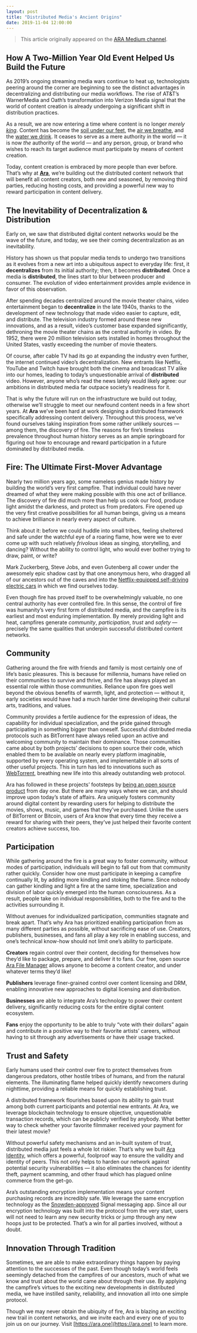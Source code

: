 ```yaml
---
layout: post
title: "Distributed Media's Ancient Origins"
date: 2019-11-04 12:00:00
---
```


> This article originally appeared on the [ARA Medium channel](https://medium.com/ara-blocks).

How A Two-Million Year Old Event Helped Us Build the Future
-----------------------------------------------------------

As 2019’s ongoing streaming media wars continue to heat up, technologists peering around the corner are beginning to see the distinct advantages in decentralizing and distributing our media workflows. The rise of AT&T’s WarnerMedia and Oath’s transformation into Verizon Media signal that the world of content creation is already undergoing a significant shift in distribution practices.

As a result, we are now entering a time where content is no longer _merely_ [_king_](https://www.youtube.com/watch?v=kums8SGXHoo). Content has become the [soil under our feet](https://www.emarketer.com/content/average-us-time-spent-with-mobile-in-2019-has-increased), the [air we breathe](https://www.businessinsider.com/how-much-tv-do-americans-watch-2016-6), and the [water we drink](https://everysecond.io/youtube). It ceases to serve as a mere authority in the world — it is now _the_ authority of the world — and any person, group, or brand who wishes to reach its target audience must participate by means of content creation.

Today, content creation is embraced by more people than ever before. That’s why at [**Ara**](https://ara.one), we’re building out the distributed content network that will benefit all content creators, both new and seasoned, by removing third parties, reducing hosting costs, and providing a powerful new way to reward participation in content delivery.

The Inevitability of Decentralization & Distribution
----------------------------------------------------

Early on, we saw that distributed digital content networks would be the wave of the future, and today, we see their coming decentralization as an inevitability.

History has shown us that popular media tends to undergo two transitions as it evolves from a new art into a ubiquitous aspect to everyday life: first, it **decentralizes** from its initial authority; then, it becomes **distributed**. Once a media is **distributed**, the lines start to blur between producer and consumer. The evolution of video entertainment provides ample evidence in favor of this observation.

After spending decades centralized around the movie theater chains, video entertainment began to **decentralize** in the late 1940s, thanks to the development of new technology that made video easier to capture, edit, and distribute. The television industry formed around these new innovations, and as a result, video’s customer base expanded significantly, dethroning the movie theater chains as the central authority in video. By 1952, there were 20 million television sets installed in homes throughout the United States, vastly exceeding the number of movie theaters.

Of course, after cable TV had its go at expanding the industry even further, the internet continued video’s decentralization. New entrants like Netflix, YouTube and Twitch have brought both the cinema and broadcast TV alike into our homes, leading to today’s unquestionable arrival of **distributed** video. However, anyone who’s read the news lately would likely agree: our ambitions in distributed media far outpace society’s readiness for it.

That is why the future will run on the infrastructure we build out today, otherwise we’ll struggle to meet our newfound content needs in a few short years. At **Ara** we’ve been hard at work designing a distributed framework specifically addressing content delivery. Throughout this process, we’ve found ourselves taking inspiration from some rather unlikely sources — among them, the discovery of fire. The reasons for fire’s timeless prevalence throughout human history serves as an ample springboard for figuring out how to encourage and reward participation in a future dominated by distributed media.

Fire: The Ultimate First-Mover Advantage
----------------------------------------

Nearly two million years ago, some nameless genius made history by building the world’s very first campfire. That individual could have never dreamed of what they were making possible with this one act of brilliance. The discovery of fire did much more than help us cook our food, produce light amidst the darkness, and protect us from predators. Fire opened up the very first creative possibilities for all human beings, giving us a means to achieve brilliance in nearly every aspect of culture.

Think about it: before we could huddle into small tribes, feeling sheltered and safe under the watchful eye of a roaring flame, how were we to ever come up with such relatively _frivolous_ ideas as singing, storytelling, and dancing? Without the ability to control light, who would ever bother trying to draw, paint, or write?

Mark Zuckerberg, Steve Jobs, and even Gutenberg all cower under the awesomely epic shadow cast by that one anonymous hero, who dragged all of our ancestors out of the caves and into the [Netflix-equipped self-driving electric cars](https://www.tesla.com/blog/introducing-software-version-10-0) in which we find ourselves today.

Even though fire has proved itself to be overwhelmingly valuable, no one central authority has ever controlled fire. In this sense, the control of fire was humanity’s very first form of distributed media, and the campfire is its earliest and most enduring implementation. By merely providing light and heat, campfires generate _community_, _participation_, _trust_ and _safety_ — precisely the same qualities that underpin successful distributed content networks.

Community
---------

Gathering around the fire with friends and family is most certainly one of life’s basic pleasures. This is because for millennia, humans have relied on their communities to survive and thrive, and fire has always played an essential role within those communities. Reliance upon fire goes well beyond the obvious benefits of warmth, light, and protection — without it, early societies would have had a much harder time developing their cultural arts, traditions, and values.

Community provides a fertile audience for the expression of ideas, the capability for individual specialization, and the pride gained through participating in something bigger than oneself. Successful distributed media protocols such as BitTorrent have always relied upon an active and welcoming community to maintain their dominance. Those communities came about by both projects’ decisions to open source their code, which enabled them to be available on nearly every platform imaginable, supported by every operating system, and implementable in all sorts of other useful projects. This in turn has led to innovations such as [WebTorrent](https://webtorrent.io/), breathing new life into this already outstanding web protocol.

Ara has followed in these projects’ footsteps by [being an open source product](https://medium.com/@arablocks/why-were-choosing-open-source-9df789230d0a) from day one. But there are many ways where we can, and should improve upon today’s state of affairs. Ara uniquely fosters community around digital content by rewarding users for helping to distribute the movies, shows, music, and games that they’ve purchased. Unlike the users of BitTorrent or Bitcoin, users of Ara know that every time they receive a reward for sharing with their peers, they’ve just helped their favorite content creators achieve success, too.

Participation
-------------

While gathering around the fire is a great way to foster community, without modes of participation, individuals will begin to fall out from that community rather quickly. Consider how one must participate in keeping a campfire continually lit, by adding more kindling and stoking the flame. Since nobody can gather kindling and light a fire at the same time, specialization and division of labor quickly emerged into the human consciousness. As a result, people take on individual responsibilities, both to the fire and to the activities surrounding it.

Without avenues for individualized participation, communities stagnate and break apart. That’s why Ara has prioritized enabling participation from as many different parties as possible, without sacrificing ease of use. Creators, publishers, businesses, and fans all play a key role in enabling success, and one’s technical know-how should not limit one’s ability to participate.

**Creators** regain control over their content, deciding for themselves how they’d like to package, prepare, and deliver it to fans. Our free, open source [Ara File Manager](https://ara.one/app) allows anyone to become a content creator, and under whatever terms they’d like!

**Publishers** leverage finer-grained control over content licensing and DRM, enabling innovative new approaches to digital licensing and distribution.

**Businesses** are able to integrate Ara’s technology to power their content delivery, significantly reducing costs for the entire digital content ecosystem.

**Fans** enjoy the opportunity to be able to truly “vote with their dollars” again and contribute in a positive way to their favorite artists’ careers, without having to sit through any advertisements or have their usage tracked.

Trust and Safety
----------------

Early humans used their control over fire to protect themselves from dangerous predators, other hostile tribes of humans, and from the natural elements. The illuminating flame helped quickly identify newcomers during nighttime, providing a reliable means for quickly establishing trust.

A distributed framework flourishes based upon its ability to gain trust among both current participants and potential new entrants. At Ara, we leverage blockchain technology to ensure objective, unquestionable transaction records, which can be publicly verified by anybody. What better way to check whether your favorite filmmaker received your payment for their latest movie?

Without powerful safety mechanisms and an in-built system of trust, distributed media just feels a whole lot riskier. That’s why we built [Ara Identity](https://arablocks.github.io/guides/#/ara-identity), which offers a powerful, foolproof way to ensure the validity and identity of peers. This not only helps to harden our network against potential security vulnerabilities — it also eliminates the chances for identity theft, payment scamming, and other fraud which has plagued online commerce from the get-go.

Ara’s outstanding encryption implementation means your content purchasing records are incredibly safe. We leverage the same encryption technology as the [Snowden-approved](https://www.newsweek.com/bad-news-fbi-edward-snowdens-favorite-chat-app-signal-just-got-50m-funding-816035) Signal messaging app. Since all our encryption technology was built into the protocol from the very start, users will not need to learn any new security tricks or jump through any new hoops just to be protected. That’s a win for all parties involved, without a doubt.

Innovation Through Tradition
----------------------------

Sometimes, we are able to make extraordinary things happen by paying attention to the successes of the past. Even though today’s world feels seemingly detached from the campfires of our ancestors, much of what we know and trust about the world came about through their use. By applying the campfire’s virtues to the exciting new developments in distributed media, we have instilled sanity, reliability, and innovation all into one simple protocol.

Though we may never obtain the ubiquity of fire, Ara is blazing an exciting new trail in content networks, and we invite each and every one of you to join us on our journey. Visit [https://ara.one](https://ara.one) to learn more.
